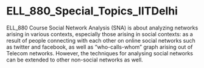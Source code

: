 # ELL_880_Special_Topics_IITDelhi
ELL_880 Course
Social Network Analysis (SNA) is about analyzing networks arising in various contexts, especially those arising in social contexts: as a result of people connecting with each other on online social networks such as twitter and facebook, as well as “who-calls-whom” graph arising out of Telecom networks. However, the techniques for analysing social networks can be extended to other non-social networks as well.
